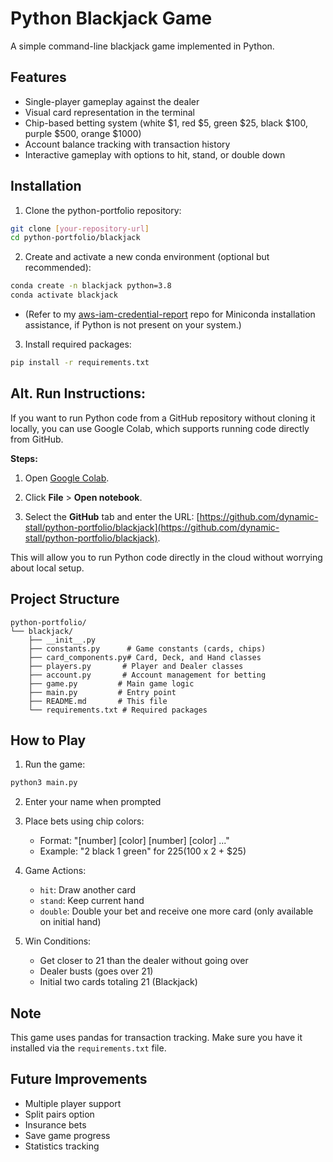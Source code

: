 # Python Blackjack Game

A simple command-line blackjack game implemented in Python.

## Features
- Single-player gameplay against the dealer
- Visual card representation in the terminal
- Chip-based betting system (white $1, red $5, green $25, black $100, purple $500, orange $1000)
- Account balance tracking with transaction history
- Interactive gameplay with options to hit, stand, or double down

## Installation

1. Clone the python-portfolio repository:
```bash
git clone [your-repository-url]
cd python-portfolio/blackjack
```

2. Create and activate a new conda environment (optional but recommended):
```bash
conda create -n blackjack python=3.8
conda activate blackjack
```
- (Refer to my [aws-iam-credential-report](https://github.com/dynamic-stall/aws-iam-credential-report/) repo for Miniconda installation assistance, if Python is not present on your system.)

3. Install required packages:
```bash
pip install -r requirements.txt
```

## Alt. Run Instructions:

If you want to run Python code from a GitHub repository without cloning it locally, you can use Google Colab, which supports running code directly from GitHub.

**Steps:**

1. Open [Google Colab](https://colab.research.google.com/).

2. Click **File** > **Open notebook**.

3. Select the **GitHub** tab and enter the URL: [https://github.com/dynamic-stall/python-portfolio/blackjack](https://github.com/dynamic-stall/python-portfolio/blackjack).

This will allow you to run Python code directly in the cloud without worrying about local setup.

## Project Structure
```
python-portfolio/
└── blackjack/
    ├── __init__.py
    ├── constants.py      # Game constants (cards, chips)
    ├── card_components.py# Card, Deck, and Hand classes
    ├── players.py       # Player and Dealer classes
    ├── account.py       # Account management for betting
    ├── game.py         # Main game logic
    ├── main.py         # Entry point
    ├── README.md       # This file
    └── requirements.txt # Required packages
```

## How to Play

1. Run the game:
```bash
python3 main.py
```

2. Enter your name when prompted

3. Place bets using chip colors:
   - Format: "[number] [color] [number] [color] ..."
   - Example: "2 black 1 green" for $225 ($100 x 2 + $25)

4. Game Actions:
   - `hit`: Draw another card
   - `stand`: Keep current hand
   - `double`: Double your bet and receive one more card (only available on initial hand)

5. Win Conditions:
   - Get closer to 21 than the dealer without going over
   - Dealer busts (goes over 21)
   - Initial two cards totaling 21 (Blackjack)

## Note
This game uses pandas for transaction tracking. Make sure you have it installed via the ```requirements.txt``` file.

## Future Improvements
- Multiple player support
- Split pairs option
- Insurance bets
- Save game progress
- Statistics tracking